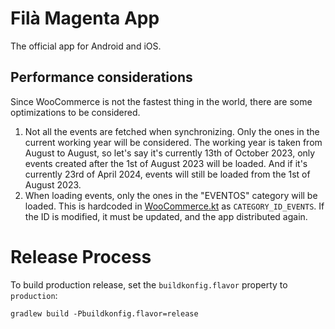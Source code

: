 # Filà Magenta App
The official app for Android and iOS.

## Performance considerations
Since WooCommerce is not the fastest thing in the world, there are some optimizations to be considered.
1. Not all the events are fetched when synchronizing.
   Only the ones in the current working year will be considered.
   The working year is taken from August to August, so let's say it's currently 13th of October 2023, only events
   created after the 1st of August 2023 will be loaded.
   And if it's currently 23rd of April 2024, events will still be loaded from the 1st of August 2023.
2. When loading events, only the ones in the "EVENTOS" category will be loaded.
   This is hardcoded in [WooCommerce.kt](/shared/src/commonMain/kotlin/com/arnyminerz/filamagenta/network/woo/WooCommerce.kt)
   as `CATEGORY_ID_EVENTS`.
   If the ID is modified, it must be updated, and the app distributed again.

# Release Process
To build production release, set the `buildkonfig.flavor` property to `production`:
```shell
gradlew build -Pbuildkonfig.flavor=release
```
